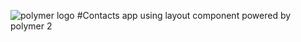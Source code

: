 ![polymer logo](https://www.polymer-project.org/images/logos/p-author-logo.png) 
#Contacts app using layout component powered by polymer 2

